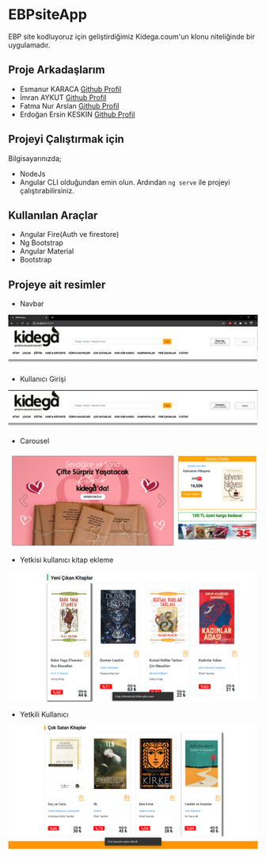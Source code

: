# EBPsiteApp

EBP site kodluyoruz için geliştirdiğimiz Kidega.coum'un klonu niteliğinde bir uygulamadır.

## Proje Arkadaşlarım

 - Esmanur KARACA [Github Profil](https://github.com/esmanurkaraca)
 - İmran AYKUT [Github Profil](https://github.com/imrn1)
 - Fatma Nur Arslan [Github Profil](https://github.com/NurArslann)
 - Erdoğan Ersin KESKIN [Github Profil](https://github.com/erdoganersinkeskin)

## Projeyi Çalıştırmak için
 Bilgisayarınızda;
  - NodeJs
  - Angular CLI olduğundan emin olun.
  Ardından ``ng serve`` ile projeyi çalıştırabilirsiniz.

## Kullanılan Araçlar

  - Angular Fire(Auth ve firestore)
  - Ng Bootstrap
  - Angular Material
  - Bootstrap

## Projeye ait resimler
- Navbar

![navbar](src/assets/projeye%20ait%20resimler/navbar.PNG)

- Kullanıcı Girişi

![kullanıcı](src/assets/projeye%20ait%20resimler/kullanıcı%20girişi.PNG)

- Carousel

![caraousel](src/assets/projeye%20ait%20resimler/slider.PNG)

- Yetkisi kullanıcı kitap ekleme

![yetkisiz](src/assets/projeye%20ait%20resimler/hatalı%20giriş.PNG)

- Yetkili Kullanıcı

![yetkili](src/assets/projeye%20ait%20resimler/başarılı%20sepete%20ekleme.PNG)
